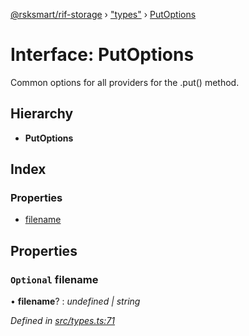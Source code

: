 [@rsksmart/rif-storage](../README.md) › ["types"](../modules/_types_.md) › [PutOptions](_types_.putoptions.md)

# Interface: PutOptions

Common options for all providers for the .put() method.

## Hierarchy

* **PutOptions**

## Index

### Properties

* [filename](_types_.putoptions.md#optional-filename)

## Properties

### `Optional` filename

• **filename**? : *undefined | string*

*Defined in [src/types.ts:71](https://github.com/rsksmart/rds-libjs/blob/b42e838/src/types.ts#L71)*
